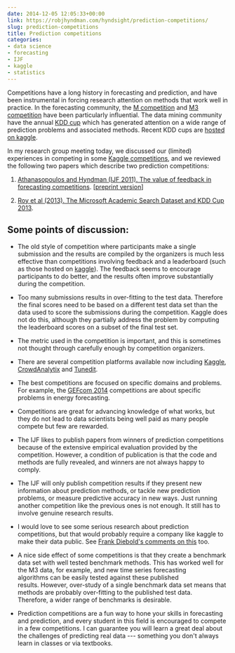 ```yaml
---
date: 2014-12-05 12:05:33+00:00
link: https://robjhyndman.com/hyndsight/prediction-competitions/
slug: prediction-competitions
title: Prediction competitions
categories:
- data science
- forecasting
- IJF
- kaggle
- statistics
---
```


Competitions have a long history in forecasting and prediction, and have been instrumental in forcing research attention on methods that work well in practice. In the forecasting community, the [M competition](http://forecasters.org/resources/time-series-data/m-competition/) and [M3 competition](http://forecasters.org/resources/time-series-data/m3-competition/) have been particularly influential. The data mining community have the annual [KDD cup](http://kdd.org/kdd-cup) which has generated attention on a wide range of prediction problems and associated methods. Recent KDD cups are [hosted on kaggle](https://www.kaggle.com/c/kdd-cup-2014-predicting-excitement-at-donors-choose).

In my research group meeting today, we discussed our (limited) experiences in competing in some [Kaggle competitions](https://www.kaggle.com/competitions), and we reviewed the following two papers which describe two prediction competitions:

  1. [Athanasopoulos and Hyndman (IJF 2011). The value of feedback in forecasting competitions](http://dx.doi.org/10.1016/j.ijforecast.2011.03.002). [[preprint version](/papers/kaggle.pdf)]

  2. [Roy et al (2013). The Microsoft Academic Search Dataset and KDD Cup 2013](https://www.microsoft.com/en-us/research/publication/the-microsoft-academic-search-dataset-and-kdd-cup-2013-workshop-for-kdd-cup-2013/).

## Some points of discussion:

  * The old style of competition where participants make a single submission and the results are compiled by the organizers is much less effective than competitions involving feedback and a leaderboard (such as those hosted on [kaggle](http://www.kaggle.com)). The feedback seems to encourage participants to do better, and the results often improve substantially during the competition.

  * Too many submissions results in over-fitting to the test data. Therefore the final scores need to be based on a different test data set than the data used to score the submissions during the competition. Kaggle does not do this, although they partially address the problem by computing the leaderboard scores on a subset of the final test set.

  * The metric used in the competition is important, and this is sometimes not thought through carefully enough by competition organizers.

  * There are several competition platforms available now including [Kaggle](http://kaggle.com), [CrowdAnalytix](http://crowdanalytix.com) and [Tunedit](http://tunedit.org/).

  * The best competitions are focused on specific domains and problems. For example, the [GEFcom 2014](http://www.gefcom.org) competitions are about specific problems in energy forecasting.

  * Competitions are great for advancing knowledge of what works, but they do not lead to data scientists being well paid as many people compete but few are rewarded.


  * The IJF likes to publish papers from winners of prediction competitions because of the extensive empirical evaluation provided by the competition. However, a condition of publication is that the code and methods are fully revealed, and winners are not always happy to comply.

  * The IJF will only publish competition results if they present new information about prediction methods, or tackle new prediction problems, or measure predictive accuracy in new ways. Just running another competition like the previous ones is not enough. It still has to involve genuine research results.

  * I would love to see some serious research about prediction competitions, but that would probably require a company like kaggle to make their data public. See [Frank Diebold's comments on this](http://fxdiebold.blogspot.com.au/2014/04/on-kaggle-forecasting-competitions-part_28.html) too.

  * A nice side effect of some competitions is that they create a benchmark data set with well tested benchmark methods. This has worked well for the M3 data, for example, and new time series forecasting algorithms can be easily tested against these published results. However, over-study of a single benchmark data set means that methods are probably over-fitting to the published test data. Therefore, a wider range of benchmarks is desirable.

  * Prediction competitions are a fun way to hone your skills in forecasting and prediction, and every student in this field is encouraged to compete in a few competitions. I can guarantee you will learn a great deal about the challenges of predicting real data --- something you don't always learn in classes or via textbooks.

